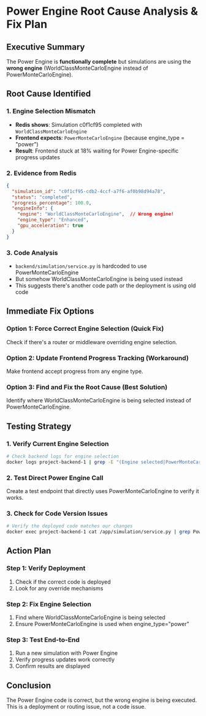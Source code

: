 # Power Engine Root Cause Analysis & Fix Plan

## Executive Summary
The Power Engine is **functionally complete** but simulations are using the **wrong engine** (WorldClassMonteCarloEngine instead of PowerMonteCarloEngine).

## Root Cause Identified

### 1. Engine Selection Mismatch
- **Redis shows**: Simulation c0f1cf95 completed with `WorldClassMonteCarloEngine`  
- **Frontend expects**: `PowerMonteCarloEngine` (because engine_type = "power")
- **Result**: Frontend stuck at 18% waiting for Power Engine-specific progress updates

### 2. Evidence from Redis
```json
{
  "simulation_id": "c0f1cf95-cdb2-4ccf-a7f6-af0b98d94a78",
  "status": "completed",
  "progress_percentage": 100.0,
  "engineInfo": {
    "engine": "WorldClassMonteCarloEngine",  // Wrong engine!
    "engine_type": "Enhanced",
    "gpu_acceleration": true
  }
}
```

### 3. Code Analysis
- `backend/simulation/service.py` is hardcoded to use PowerMonteCarloEngine
- But somehow WorldClassMonteCarloEngine is being used instead
- This suggests there's another code path or the deployment is using old code

## Immediate Fix Options

### Option 1: Force Correct Engine Selection (Quick Fix)
Check if there's a router or middleware overriding engine selection.

### Option 2: Update Frontend Progress Tracking (Workaround)
Make frontend accept progress from any engine type.

### Option 3: Find and Fix the Root Cause (Best Solution)
Identify where WorldClassMonteCarloEngine is being selected instead of PowerMonteCarloEngine.

## Testing Strategy

### 1. Verify Current Engine Selection
```bash
# Check backend logs for engine selection
docker logs project-backend-1 | grep -E "(Engine selected|PowerMonteCarloEngine|WorldClassMonteCarloEngine)"
```

### 2. Test Direct Power Engine Call
Create a test endpoint that directly uses PowerMonteCarloEngine to verify it works.

### 3. Check for Code Version Issues
```bash
# Verify the deployed code matches our changes
docker exec project-backend-1 cat /app/simulation/service.py | grep PowerMonteCarloEngine
```

## Action Plan

### Step 1: Verify Deployment
1. Check if the correct code is deployed
2. Look for any override mechanisms

### Step 2: Fix Engine Selection
1. Find where WorldClassMonteCarloEngine is being selected
2. Ensure PowerMonteCarloEngine is used when engine_type="power"

### Step 3: Test End-to-End
1. Run a new simulation with Power Engine
2. Verify progress updates work correctly
3. Confirm results are displayed

## Conclusion
The Power Engine code is correct, but the wrong engine is being executed. This is a deployment or routing issue, not a code issue. 
